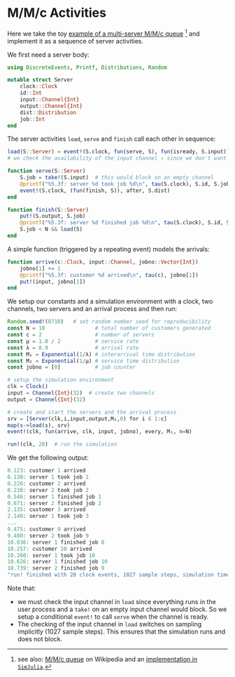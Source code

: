 # M/M/c Activities

Here we take the toy [example of a multi-server M/M/c queue](https://github.com/BenLauwens/SimJulia.jl/blob/master/examples/queue_mmc.ipynb) [^1] and implement it as a sequence of server activities. 

We first need a server body:

```julia
using DiscreteEvents, Printf, Distributions, Random

mutable struct Server
    clock::Clock
    id::Int
    input::Channel{Int}
    output::Channel{Int}
    dist::Distribution
    job::Int
end
```

The server activities `load`, `serve` and `finish` call each other in sequence:

```julia
load(S::Server) = event!(S.clock, fun(serve, S), fun(isready, S.input))
# we check the availability of the input channel ↑ since we don't want to block

function serve(S::Server)
    S.job = take!(S.input)  # this would block on an empty channel
    @printf("%5.3f: server %d took job %d\n", tau(S.clock), S.id, S.job)
    event!(S.clock, (fun(finish, S)), after, S.dist)
end

function finish(S::Server)
    put!(S.output, S.job)
    @printf("%5.3f: server %d finished job %d\n", tau(S.clock), S.id, S.job)
    S.job < N && load(S)
end
```

A simple function (triggered by a repeating event) models the arrivals:

```julia
function arrive(c::Clock, input::Channel, jobno::Vector{Int})
    jobno[1] += 1
    @printf("%5.3f: customer %d arrived\n", tau(c), jobno[1])
    put!(input, jobno[1])
end
```

We setup our constants and a simulation environment with a clock, two channels, two servers and an arrival process and then run:

```julia
Random.seed!(8710)   # set random number seed for reproducibility
const N = 10                # total number of customers generated
const c = 2                 # number of servers
const μ = 1.0 / 2           # service rate
const λ = 0.9               # arrival rate
const M₁ = Exponential(1/λ) # interarrival time distribution
const M₂ = Exponential(1/μ) # service time distribution
const jobno = [0]           # job counter

# setup the simulation environment
clk = Clock()
input = Channel{Int}(32)  # create two channels
output = Channel{Int}(32)

# create and start the servers and the arrival process
srv = [Server(clk,i,input,output,M₂,0) for i ∈ 1:c]
map(s->load(s), srv)
event!(clk, fun(arrive, clk, input, jobno), every, M₁, n=N)

run!(clk, 20)  # run the simulation
```

We get the following output:

```julia
0.123: customer 1 arrived
0.130: server 1 took job 1
0.226: customer 2 arrived
0.230: server 2 took job 2
0.546: server 1 finished job 1
0.671: server 2 finished job 2
2.135: customer 3 arrived
2.140: server 1 took job 3
...
9.475: customer 9 arrived
9.480: server 2 took job 9
10.036: server 1 finished job 8
10.257: customer 10 arrived
10.260: server 1 took job 10
10.626: server 1 finished job 10
10.739: server 2 finished job 9
"run! finished with 20 clock events, 1027 sample steps, simulation time: 20.0"
```

Note that:

- we must check the input channel in `load` since everything runs in the user process and a `take!` on an empty input channel would block. So we setup a conditional `event!` to call `serve` when the channel is ready.
- The checking of the input channel in `load` switches on sampling implicitly (1027 sample steps). This ensures that the simulation runs and does not block.

[^1]:  see also: [M/M/c queue](https://en.wikipedia.org/wiki/M/M/c_queue) on Wikipedia and an [implementation in `SimJulia`](https://github.com/BenLauwens/SimJulia.jl/blob/master/examples/queue_mmc.ipynb).
